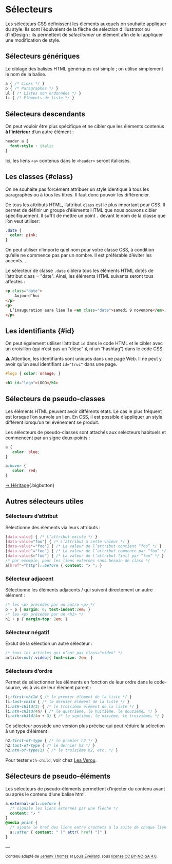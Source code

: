 # Sélecteurs

Les sélecteurs CSS définissent les éléments auxquels on souhaite appliquer du style. Ils sont l’équivalent de la flèche de sélection d’Illustrator ou d’InDesign : ils permettent de *sélectionner* un élément afin de lui appliquer une modification de style.

## Sélecteurs génériques

Le ciblage des balises HTML génériques est simple ; on utilise simplement le nom de la balise.
```css
a { /* Links */ }
p { /* Paragraphes */ }
ul { /* Listes non ordonnées */ }
li { /* Éléments de liste */ }
```

## Sélecteurs descendants

On peut vouloir être plus spécifique et ne cibler que les éléments contenus **à l’intérieur** d’un autre élément :

```css
header a {
  font-style : italic
}
```

Ici, les liens `<a>` contenus dans le `<header>` seront italicisés.

## Les classes {#class}

On ne souhaite pas forcément attribuer un style identique à tous les paragraphes ou à tous les titres. Il faut donc pouvoir les différencier.

De tous les attributs HTML, l’attribut `class` est le plus important pour CSS. Il permet de définir un groupe d’éléments HTML que nous pouvons cibler spécifiquement. Il suffit de mettre un point `.` devant le nom de la classe que l’on veut utiliser:

```css
.date {
  color: pink;
}
```

On peut utiliser n’importe quel nom pour votre classe CSS, à condition qu’elle ne commence pas par un nombre. Il est préférable d’éviter les accents…

Le sélecteur de classe `.date` ciblera tous les éléments HTML dotés de l’attribut class = "date". Ainsi, les éléments HTML suivants seront tous affectés :

```html
<p class="date">
    Aujourd’hui
</p>
<p>
  L’inauguration aura lieu le <em class="date">samedi 9 novembre</em>.
</p>
```

## Les identifiants {#id}

On peut également utiliser l’attribut `id` dans le code HTML et le cibler avec un croisillon (qui n’est pas un “dièse” ♯, ni un “hashtag”) dans le code CSS.

⚠️ Attention, les identifiants sont uniques dans une page Web. Il ne peut y avoir qu’un seul identifiant `id="truc"` dans une page.
```css
#logo { color: orange; }
```
```html
<h1 id="logo">LOGO</h1>
```

## Sélecteurs de pseudo-classes

Les éléments HTML peuvent avoir différents états. Le cas le plus fréquent est lorsque l’on survole un lien. En CSS, il est possible d’appliquer un style différent lorsqu’un tel événement se produit.

Les sélecteurs de pseudo-classes sont attachés aux sélecteurs habituels et commencent par un signe deux-points :
```css
a {
   color: blue;
}

a:hover {
   color: red;
}
```



[→ Héritage](../inheritance/){.bigbutton}

## Autres sélecteurs utiles

### Sélecteurs d’attribut

Sélectionne des éléments via leurs attributs :

```css
[data-value] { /* L’attribut existe */ }
[data-value="foo"] { /* L’attribut a cette valeur */ }
[data-value*="foo"] { /* La valeur de l’attribut contient “foo” */ }
[data-value^="foo"] { /* La valeur de l’attribut commence par “foo” */ }
[data-value$="foo"] { /* La valeur de l’attribut finit par “foo” */ }
/* par exemple, pour les liens externes sans besoin de class */
a[href^="http"]::before { content: "↗ "; }
```

### Sélecteur adjacent

Sélectionne les éléments adjacents / qui suivent directement un autre élément :

```css
/* les <p> précédés par un autre <p> */
p + p { margin: 0; text-indent:2em; }
/* les <p> précédés par un <h1> */
h1 + p { margin-top: 2em; }
```
### Sélecteur négatif

Exclut de la sélection un autre sélecteur :

```css
/* tous les articles qui n’ont pas class="video" */
article:not(.video){ font-size: 2em; }
```

### Sélecteurs d’ordre

Permet de sélectionner les éléments en fonction de leur ordre dans le code-source, vis à vis de leur élément parent :

```css
li:first-child { /* le premier élément de la liste */ }
li:last-child { /* le dernier élément de la liste */ }
li:nth-child(3) { /* le troisième élément de la liste */ }
li:nth-child(4n) { /* le quatrième, le huitième, le douzième… */ }
li:nth-child(4n + 3) { /* le septième, le dixième, le treizième… */ }
```

Ce sélecteur possède une version plus précise qui peut réduire la sélection à un type d’élément :

```css
h2:first-of-type { /* le premier h2 */ }
h2:last-of-type { /* le dernier h2 */ }
h2:nth-of-type(3) { /* le troisième h2, etc. */ }
```

Pour tester `nth-child`, voir chez [Lea Verou](http://lea.verou.me/demos/nth.html).

## Sélecteurs de pseudo-éléments

Les sélecteurs de pseudo-éléments permettent d’injecter du contenu avant ou après le contenu d’une balise html.

```css
a.external-url::before {
  /* signale les liens externes par une flèche */
  content: "↗ "
}
@media print {
  /* ajoute le href des liens entre crochets à la suite de chaque lien dans le contexte print */
  a::after { content: " [" attr( href) "]" }
}

```

—

<small>Contenu adapté de [Jeremy Thomas](https://marksheet.io) et [Louis Éveillard](http://pca.louiseveillard.com/),  sous [license CC BY-NC-SA 4.0](https://creativecommons.org/licenses/by-nc-sa/4.0/). </small>
